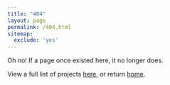 ```yaml
---
title: "404"
layout: page
permalink: /404.html
sitemap:
  exclude: 'yes'
---
```

Oh no! If a page once existed here, it no longer does.

View a full list of projects [here](/projects), or return [home](/).